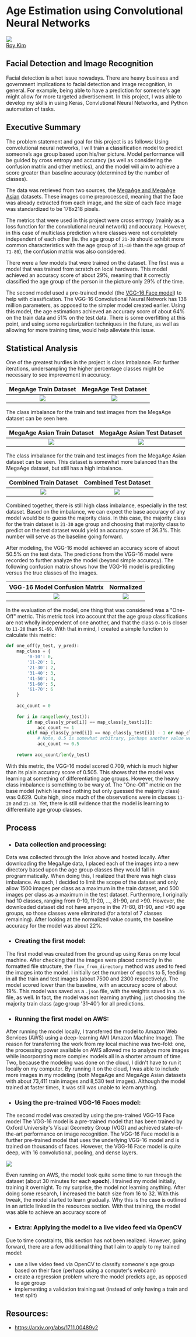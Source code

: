 # Age Estimation using Convolutional Neural Networks
![](images/final_predictions.png)  
[Roy Kim](www.roykim.me)

## Facial Detection and Image Recognition
Facial detection is a hot issue nowadays. There are heavy business and government implications to facial detection and image recognition, in general.  For example, being able to have a prediction for someone's age might allow for more targeted advertisement. In this project, I was able to develop my skills in using Keras, Convlutional Neural Networks, and Python automation of tasks.

## Executive Summary
The problem statement and goal for this project is as follows: Using convolutional neural networks, I will train a classification model to predict someone’s age group based upon his/her picture. Model performance will be guided by cross entropy and accuracy (as well as considering the confusion matrix and other metrics), and the model will aim to achieve a score greater than baseline accuracy (determined by the number of classes).

The data was retrieved from two sources, the [MegaAge and MegaAge Asian](http://mmlab.ie.cuhk.edu.hk/projects/MegaAge/) datasets. These images come preprocessed, meaning that the face was already extracted from each image, and the size of each face image was standardized to be 178x218 pixels.

The metrics that were used in this project were cross entropy (mainly as a loss function for the convolutional neural network) and accuracy. However, in this case of multiclass prediction where classes were not completely independent of each other (ie. the age group of `21-30` should exhibit more common characteristics with the age group of `31-40` than the age group of `71-80`), the confusion matrix was also considered.

There were a few models that were trained on the dataset. The first was a model that was trained from scratch on local hardware. This model achieved an accuracy score of about 29%, meaning that it correctly classified the age group of the person in the picture only 29% of the time.

The second model used a pre-trained model (the [VGG-16 Face model](https://github.com/rcmalli/keras-vggface)) to help with classification. The VGG-16 Convolutional Neural Network has 138 million parameters, as opposed to the simpler model created earlier. Using this model, the age estimations achieved an accuracy score of about 64% on the train data and 51% on the test data. There is some overfitting at this point, and using some regularization techniques in the future, as well as allowing for more training time, would help alleviate this issue.

## Statistical Analysis
One of the greatest hurdles in the project is class imbalance. For further iterations, undersampling the higher percentage classes might be necessary to see improvement in accuracy. 

MegaAge Train Dataset |  MegaAge Test Dataset
:--------------------:|:--------------------:
![](images/megaage_train_class_balance_before.png)|![](images/megaage_test_class_balance_before.png)  

The class imbalance for the train and test images from the MegaAge dataset can be seen here.

MegaAge Asian Train Dataset |  MegaAge Asian Test Dataset
:--------------------:|:--------------------:
![](images/megaage_asian_train_class_balance_before.png)|![](images/megaage_asian_test_class_balance_before.png)  

The class imbalance for the train and test images from the MegaAge Asian dataset can be seen. This dataset is somewhat more balanced than the MegaAge dataset, but still has a high imbalance.

Combined Train Dataset |  Combined Test Dataset
:--------------------:|:--------------------:
![](images/train_class_balance_after.png) | ![](images/test_class_balance_after.png)  

Combined together, there is still high class imbalance, especially in the test dataset. Based on the imbalance, we can expect the base accuracy of any model would be to guess the majority class. In this case, the majority class for the train dataset is `21-30` age group and choosing that majority class to predict on the test dataset would yield an accuracy score of 36.3%. This number will serve as the baseline going forward.

After modeling, the VGG-16 model achieved an accuracy score of about 50.5% on the test data. The predictions from the VGG-16 model were recorded to further analyze the model (beyond simple accuracy). The following confusion matrix shows how the VGG-16 model is predicting versus the true classes of the images. 

VGG-16 Model Confusion Matrix |  Normalized
:--------------------:|:--------------------:
![](images/vgg_confusion_count.png) | ![](images/vgg_confusion_norm.png)

In the evaluation of the model, one thing that was considered was a "One-Off" metric. This metric took into account that the age group classifications are not wholly independent of one another, and that the class `0-10` is closer to `11-20` than `51-60`. With that in mind, I created a simple function to calculate this metric:

```python
def one_off(y_test, y_pred):
    map_class = {
        '0-10': 0,
        '11-20': 1,
        '21-30': 2,
        '31-40': 3,
        '41-50': 4,
        '51-60': 5,
        '61-70': 6
    }
    
    acc_count = 0
    
    for i in range(len(y_test)):
        if map_class[y_pred[i]] == map_class[y_test[i]]:
            acc_count += 1
        elif map_class[y_pred[i]] == map_class[y_test[i]] - 1 or map_class[y_pred[i]] == map_class[y_test[i]] + 1:
            # Note, 0.5 is somewhat arbitrary, perhaps another value would be better suited?
            acc_count += 0.5
    
    return acc_count/len(y_test)
```
With this metric, the VGG-16 model scored 0.709, which is much higher than its plain accuracy score of 0.505. This shows that the model was learning at something of differentiating age groups. However, the heavy class imbalance is something to be wary of. The "One-Off" metric on the base model (which learned nothing but only guessed the majority class) was 0.629. Quite high, since much of the observations were in classes `11-20` and `21-30`. Yet, there is still evidence that the model is learning to differentiate age group classes.

## Process
- ### Data collection and processing:
Data was collected through the links above and hosted locally. After downloading the MegaAge data, I placed each of the images into a new directory based upon the age group classes they would fall in programmatically. When doing this, I realized that there was high class imbalance. As such, I decided to limit the scope of the dataset and only allow 1500 images per class as a maximum in the train dataset, and 500 images per class as a maximum in the test dataset. Furthermore, I originally had 10 classes, ranging from 0-10, 11-20, ..., 81-90, and >90. However, the downloaded dataset did not have anyone in the 71-80, 81-90, and >90 age groups, so those classes were eliminated (for a total of 7 classes remaining). After looking at the normalized value counts, the baseline accuracy for the model was about 22%.

- ### Creating the first model:
The first model was created from the ground up using Keras on my local machine. After checking that the images were placed correctly in the formatted file structure, the `flow_from_directory` method was used to feed the images into the model. I initially set the number of epochs to 5, feeding in all the train and test images (about 7500 and 2300 respectively). The model scored lower than the baseline, with an accuracy score of about 19%. This model was saved as a `.json` file, with the weights saved in a `.h5` file, as well. In fact, the model was not learning anything, just choosing the majority train class (age group '31-40') for all predictions.

- ### Running the first model on AWS:
After running the model locally, I transferred the model to Amazon Web Services (AWS) using a deep-learning AMI (Amazon Machine Image). The reason for transferring the work from my local machine was two-fold: one, the processing power available on AWS allowed me to analyze more images while incorporating more complex models all in a shorter amount of time. Two, because the modeling was done on the cloud, I didn't have to run it locally on my computer. By running it on the cloud, I was able to include more images in my modeling (both MegaAge and MegaAge Asian datasets with about 73,411 train images and 8,530 test images). Although the model trained at faster times, it was still was unable to learn anything.

- ### Using the pre-trained VGG-16 Faces model:
The second model was created by using the pre-trained VGG-16 Face model
The VGG-16 model is a pre-trained model that has been trained by Oxford University's Visual Geometry Group (VGG) and achieved state-of-the-art performance on image recognition. The VGG-16 Face model is a further pre-trained model that uses the underlying VGG-16 model and is trained on thousands of faces. However, the VGG-16 Face model is quite deep, with 16 convolutional, pooling, and dense layers.  

![](images/VGG16-architecture-16.png) 

Even running on AWS, the model took quite some time to run through the dataset (about 30 minutes for each **epoch**). I trained my model initially, training it overnight. To my surprise, the model not learning anything. After doing some research, I increased the batch size from 16 to 32. With this tweak, the model started to learn gradually. Why this is the case is outlined in an article linked in the resources section. With that training, the model was able to achieve an accuracy score of 

- ### Extra: Applying the model to a live video feed via OpenCV
Due to time constraints, this section has not been realized. However, going forward, there are a few additional thing that I aim to apply to my trained model:
- use a live video feed via OpenCV to classify someone's age group based on their face (perhaps using a computer's webcam)
- create a regression problem where the model predicts age, as opposed to age group
- implementing a validation training set (instead of only having a train and test split)

## Resources:
- https://arxiv.org/abs/1711.00489v2

